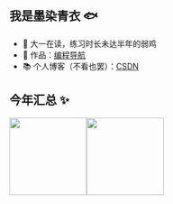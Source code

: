 ## 我是墨染青衣 🐟

- 🐧 大一在读，练习时长未达半年的弱鸡 
- 🏡 作品：<a href="https://github.com/liyupi/code-nav" target="_blank">编程导航</a> 
- 📚 个人博客（不看也罢）：<a href="https://blog.csdn.net/2301_80058383?spm=1000.2115.3001.5343" target="_blank">CSDN</a> 


## 今年汇总 ✨

<img align="" height="137px" src="https://github-readme-stats.vercel.app/api?username=asdrfdc&hide_title=true&hide_border=true&show_icons=true&include_all_commits=true&line_height=21&bg_color=0,EC6C6C,FFD479,FFFC79,73FA79&theme=graywhite&locale=cn" /><img align="" height="137px" src="https://github-readme-stats.vercel.app/api/top-langs/?username=asdrfdc&hide_title=true&hide_border=true&layout=compact&bg_color=0,73FA79,73FDFF,D783FF&theme=graywhite&locale=cn" />
